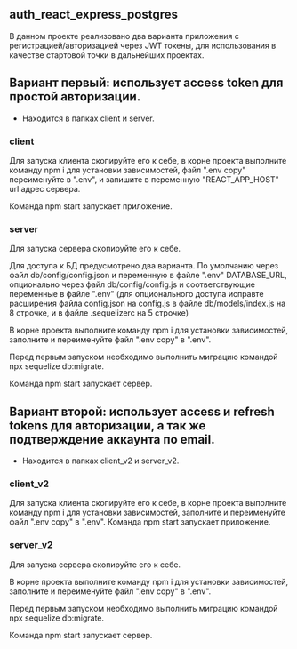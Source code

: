 ## auth_react_express_postgres
В данном проекте реализовано два варианта приложения с регистрацией/авторизацией через JWT токены, для использования в качестве стартовой точки в дальнейших проектах.
## Вариант первый: использует access token для простой авторизации. 

 - Находится в папках client и server.
 
 ### client

 Для запуска клиента скопируйте его к себе, в корне проекта выполните команду npm i для установки зависимостей, файл ".env copy" переименуйте в ".env", и запишите в переменную "REACT_APP_HOST" url адрес сервера.
 
 Команда npm start запускает приложение.
 
 ### server
 
 Для запуска сервера скопируйте его к себе.
 
 Для доступа к БД предусмотрено два варианта. По умолчанию через файл db/config/config.json и переменную в файле ".env" DATABASE_URL, опционально через файл db/config/config.js и соответствующие переменные в файле ".env" (для опционального доступа исправте расширения файла config.json на config.js в файле db/models/index.js на 8 строчке, и в файле .sequelizerc на 5 строчке)
 
 В корне проекта выполните команду  npm i для установки зависимостей, заполните и переименуйте файл ".env copy" в ".env". 
 
 Перед первым запуском необходимо выполнить миграцию командой npx sequelize db:migrate.
 
 Команда npm start запускает сервер.

## Вариант второй: использует access и refresh tokens для авторизации, а так же подтверждение аккаунта по email. 

 - Находится в папках client_v2 и server_v2.
 
 ### client_v2
 
 Для запуска клиента скопируйте его к себе, в корне проекта выполните команду npm i для установки зависимостей, заполните и переименуйте файл ".env copy" в ".env". Команда npm start запускает приложение.
 
 ### server_v2

 Для запуска сервера скопируйте его к себе.

 В корне проекта выполните команду  npm i для установки зависимостей, заполните и переименуйте файл ".env copy" в ".env". 

 Перед первым запуском необходимо выполнить миграцию командой npx sequelize db:migrate.

 Команда npm start запускает сервер.
